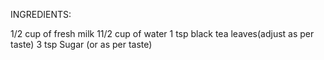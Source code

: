 INGREDIENTS:

1/2 cup of fresh milk
11/2 cup of water
1 tsp black tea leaves(adjust as per taste)
3 tsp Sugar (or as per taste)